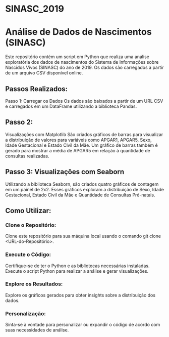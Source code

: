# SINASC_2019

# Análise de Dados de Nascimentos (SINASC)
Este repositório contém um script em Python que realiza uma análise exploratória dos dados de nascimentos do Sistema de Informações sobre Nascidos Vivos (SINASC) do ano de 2019. Os dados são carregados a partir de um arquivo CSV disponível online.

## Passos Realizados:
Passo 1: Carregar os Dados
Os dados são baixados a partir de um URL CSV e carregados em um DataFrame utilizando a biblioteca Pandas.

## Passo 2:
Visualizações com Matplotlib
São criados gráficos de barras para visualizar a distribuição de valores para variáveis como APGAR1, APGAR5, Sexo, Idade Gestacional e Estado Civil da Mãe.
Um gráfico de barras também é gerado para mostrar a média de APGAR5 em relação à quantidade de consultas realizadas.
## Passo 3: Visualizações com Seaborn
Utilizando a biblioteca Seaborn, são criados quatro gráficos de contagem em um painel de 2x2. Esses gráficos exploram a distribuição de Sexo, Idade Gestacional, Estado Civil da Mãe e Quantidade de Consultas Pré-natais.

## Como Utilizar:

### Clone o Repositório:

Clone este repositório para sua máquina local usando o comando git clone <URL-do-Repositório>.

### Execute o Código:

Certifique-se de ter o Python e as bibliotecas necessárias instaladas.
Execute o script Python para realizar a análise e gerar visualizações.

### Explore os Resultados:

Explore os gráficos gerados para obter insights sobre a distribuição dos dados.

### Personalização:

Sinta-se à vontade para personalizar ou expandir o código de acordo com suas necessidades de análise.
